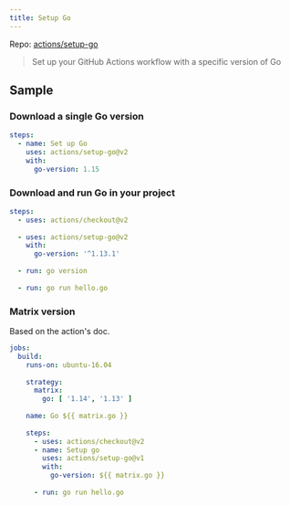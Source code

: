 ```yaml
---
title: Setup Go
---
```


Repo: [actions/setup-go](https://github.com/actions/setup-go)

>  Set up your GitHub Actions workflow with a specific version of Go 


## Sample

### Download a single Go version

```yaml
steps:
  - name: Set up Go
    uses: actions/setup-go@v2
    with:
      go-version: 1.15
```

### Download and run Go in your project

```yaml
steps:
  - uses: actions/checkout@v2
  
  - uses: actions/setup-go@v2
    with:
      go-version: '^1.13.1'
      
  - run: go version
  
  - run: go run hello.go
```

### Matrix version

Based on the action's doc.

```yaml
jobs:
  build:
    runs-on: ubuntu-16.04
    
    strategy:
      matrix:
        go: [ '1.14', '1.13' ]
        
    name: Go ${{ matrix.go }}
    
    steps:
      - uses: actions/checkout@v2
      - name: Setup go
        uses: actions/setup-go@v1
        with:
          go-version: ${{ matrix.go }}
          
      - run: go run hello.go
```
